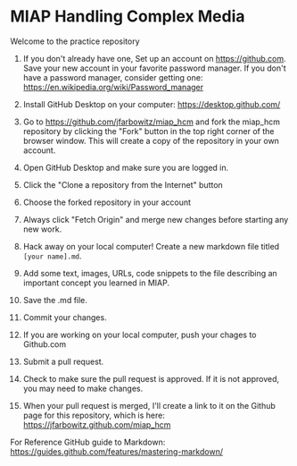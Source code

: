 # MIAP Handling Complex Media

Welcome to the practice repository

1. If you don't already have one, Set up an account on <https://github.com>. Save your new account in your favorite password manager. If you don't have a password manager, consider getting one: <https://en.wikipedia.org/wiki/Password_manager>

2. Install GitHub Desktop on your computer: <https://desktop.github.com/>

3. Go to <https://github.com/jfarbowitz/miap_hcm> and fork the miap_hcm repository by clicking the "Fork" button in the top right corner of the browser window. This will create a copy of the repository in your own account.

4. Open GitHub Desktop and make sure you are logged in.

5. Click the "Clone a repository from the Internet" button

6. Choose the forked repository in your account

7. Always click "Fetch Origin" and merge new changes before starting any new work.

8. Hack away on your local computer! Create a new markdown file titled `[your name].md`. 

9. Add some text, images, URLs, code snippets to the file describing an important concept you learned in MIAP. 

10. Save the .md file.

11. Commit your changes.

12. If you are working on your local computer, push your chages to Github.com

13. Submit a pull request.

14. Check to make sure the pull request is approved. If it is not approved, you may need to make changes.

15. When your pull request is merged, I'll create a link to it on the Github page for this repository, which is here: <https://jfarbowitz.github.com/miap_hcm>

For Reference
GitHub guide to Markdown: <https://guides.github.com/features/mastering-markdown/>
